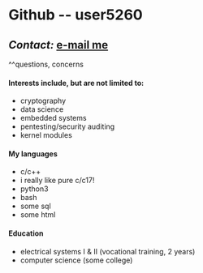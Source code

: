 <!--- Disclaimer: I'm terrible with MD. --->
# Github -- user5260 #
## ***Contact:*** [e-mail me](mailto:brianc2788@gmail.com) ##
^^questions, concerns
#### Interests include, but are not limited to: ####
- cryptography
- data science
- embedded systems
- pentesting/security auditing
- kernel modules
#### My languages ####
- c/c++
- i really like pure c/c17!
- python3
- bash
- some sql
- some html
#### Education ####
- electrical systems I & II (vocational training, 2 years)
- computer science (some college)
<!---
user5260/user5260 is a ✨ special ✨ repository because its `README.md` (this file) appears on your GitHub profile.
You can click the Preview link to take a look at your changes.
--->
